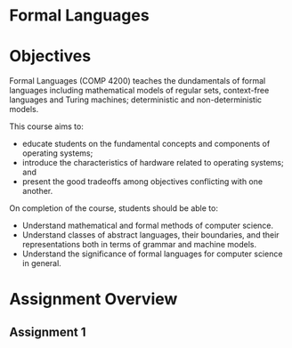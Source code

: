 # Formal Languages

# Objectives
Formal Languages (COMP 4200) teaches the dundamentals of formal languages including mathematical models of regular sets, context-free languages and Turing machines; deterministic and non-deterministic models.

This course aims to:
* educate students on the fundamental concepts and components of operating systems;
* introduce the characteristics of hardware related to operating systems; and
* present the good tradeoffs among objectives conflicting with one another.

On completion of the course, students should be able to:
* Understand mathematical and formal methods of computer science.
* Understand classes of abstract languages, their boundaries, and their representations both in terms of grammar and machine models.
* Understand the significance of formal languages for computer science in general.

# Assignment Overview
## Assignment 1


